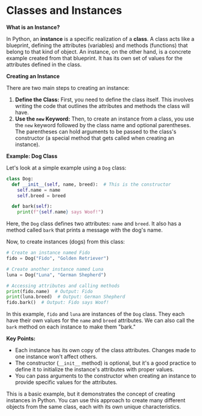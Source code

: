 # Classes and Instances

**What is an Instance?**

In Python, an **instance** is a specific realization of a **class**. A class acts like a blueprint, defining the attributes (variables) and methods (functions) that belong to that kind of object. An instance, on the other hand, is a concrete example created from that blueprint. It has its own set of values for the attributes defined in the class.

**Creating an Instance**

There are two main steps to creating an instance:

1. **Define the Class:** First, you need to define the class itself. This involves writing the code that outlines the attributes and methods the class will have.
2. **Use the `new` Keyword:** Then, to create an instance from a class, you use the `new` keyword followed by the class name and optional parentheses. The parentheses can hold arguments to be passed to the class's constructor (a special method that gets called when creating an instance).

**Example: Dog Class**

Let's look at a simple example using a `Dog` class:

```python
class Dog:
  def __init__(self, name, breed):  # This is the constructor
    self.name = name
    self.breed = breed

  def bark(self):
    print(f"{self.name} says Woof!")
```

Here, the `Dog` class defines two attributes: `name` and `breed`. It also has a method called `bark` that prints a message with the dog's name.

Now, to create instances (dogs) from this class:

```python
# Create an instance named Fido
fido = Dog("Fido", "Golden Retriever")

# Create another instance named Luna
luna = Dog("Luna", "German Shepherd")

# Accessing attributes and calling methods
print(fido.name)  # Output: Fido
print(luna.breed)  # Output: German Shepherd
fido.bark()  # Output: Fido says Woof!
```

In this example, `fido` and `luna` are instances of the `Dog` class. They each have their own values for the `name` and `breed` attributes. We can also call the `bark` method on each instance to make them "bark."

**Key Points:**

* Each instance has its own copy of the class attributes. Changes made to one instance won't affect others.
* The constructor (`__init__` method) is optional, but it's a good practice to define it to initialize the instance's attributes with proper values.
* You can pass arguments to the constructor when creating an instance to provide specific values for the attributes.

This is a basic example, but it demonstrates the concept of creating instances in Python. You can use this approach to create many different objects from the same class, each with its own unique characteristics.